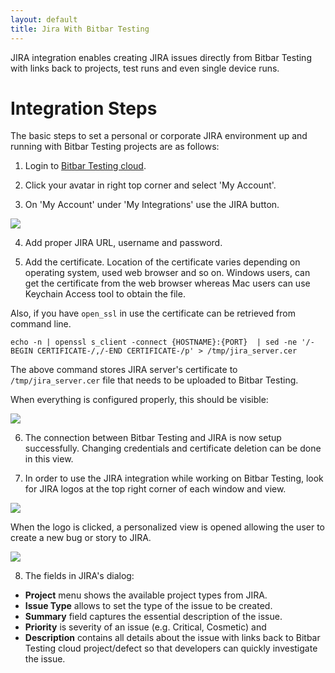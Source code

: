 ```yaml
---
layout: default
title: Jira With Bitbar Testing
---
```


JIRA integration enables creating JIRA issues directly from Bitbar Testing with links back to projects, test runs and even single device runs.

# Integration Steps

The basic steps to set a personal or corporate JIRA environment up and running with Bitbar Testing projects are as follows:

1) Login to [Bitbar Testing cloud](https://cloud.testdroid.com/).

2) Click your avatar in right top corner and select 'My Account'.

3) On 'My Account' under 'My Integrations' use the JIRA button.

![]({{site.github.url}}/assets/testdroid-cloud-integration/jira/jira-integration-connection.png)

4) Add proper JIRA URL, username and password.

5) Add the certificate. Location of the certificate varies depending on operating system, used web browser and so on. Windows users, can get the certificate from the web browser whereas Mac users can use Keychain Access tool to obtain the file. 

Also, if you have `open_ssl` in use the certificate can be retrieved from command line.

```
echo -n | openssl s_client -connect {HOSTNAME}:{PORT}  | sed -ne '/-BEGIN CERTIFICATE-/,/-END CERTIFICATE-/p' > /tmp/jira_server.cer
```

The above command stores JIRA server's certificate to `/tmp/jira_server.cer` file that needs to be uploaded to Bitbar Testing.

When everything is configured properly, this should be visible:

![]({{site.github.url}}/assets/testdroid-cloud-integration/jira/jira-integration-update.png)

6) The connection between Bitbar Testing and JIRA is now setup successfully. Changing credentials and certificate deletion can be done in this view.

7) In order to use the JIRA integration while working on Bitbar Testing, look for JIRA logos at the top right corner of each window and view. 

![]({{site.github.url}}/assets/testdroid-cloud-integration/jira/jira_logo_in_cloud.png)

When the logo is clicked, a personalized view is opened allowing the user to create a new bug or story to JIRA.

![]({{site.github.url}}/assets/testdroid-cloud-integration/jira/jira-integration-create-issue.png)

8) The fields in JIRA's dialog:

  * **Project** menu shows the available project types from JIRA. 
  * **Issue Type** allows to set the type of the issue to be created. 
  * **Summary** field captures the essential description of the issue. 
  * **Priority** is severity of an issue (e.g. Critical, Cosmetic) and
  * **Description** contains all details about the issue with links back to Bitbar Testing cloud project/defect so that developers can quickly investigate the issue.
